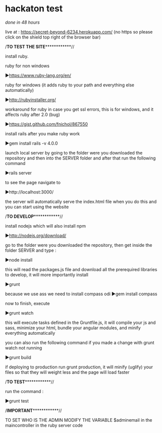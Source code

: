 # hackaton test

*done in 48 hours*

live at : https://secret-beyond-6234.herokuapp.com/ (no https so please click on the shield top right of the browser bar)

/******************TO TEST THE SITE******************************//

install ruby.

ruby for non windows

►https://www.ruby-lang.org/en/

ruby for windows (it adds ruby to your path and everything else automatically)

►http://rubyinstaller.org/

workaround for ruby in case you get ssl errors, this is for windows, and it affects ruby after 2.0 (bug)

►https://gist.github.com/fnichol/867550

install rails after you make ruby work

►gem install rails -v 4.0.0

launch local server by going to the folder were you downloaded the repository and then into the SERVER folder and after that run the following command

►rails server

to see the page navigate to 

►http://localhost:3000/

the server will automatically serve the index.html file when you do this and you can start using the website


/******************TO DEVELOP******************************//

install nodejs which will also install npm

►http://nodejs.org/download/

go to the folder were you downloaded the repository, then get inside the folder SERVER and type :

►node install

this will read the packages.js file and download all the prerequired libraries to develop, it will more importantly install

►grunt

because we use ass we need to install compass
odi
►gem install compass

now to finish, execute 

►grunt watch

this will execute tasks defined in the Gruntfile.js, it will compile your js and sass, minimize your html, bundle your angular modules, and minify everything automatically

you can also run the following command if you made a change with grunt watch not running

►grunt build 

if deploying to production run grunt production, it will minify (uglify) your files so that they will weight less and the page will load faster



/******************TO TEST******************************//

run the command : 

►grunt test



/******************IMPORTANT******************************//

TO SET WHO IS THE ADMIN MODIFY THE VARIABLE $adminemail in the maincontroller in the ruby server code
